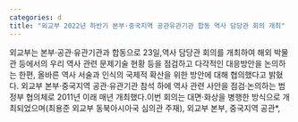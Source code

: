 ```yaml
---
categories: d
title: "외교부 2022년 하반기 본부·중국지역 공관유관기관 합동 역사 담당관 회의 개최"
---
```

외교부는 본부·공관·유관기관과 합동으로 23일,역사 담당관 회의를 개최하여 해외 박물관 등에서의 우리 역사 관련 문제기술 현황 등을 점검하고 다각적인 대응방안을 논의하는 한편, 올바른 역사 서술과 인식의 국제적 확산을 위한 방안에 대해 협의했다고 밝혔다.																외교부 본부·중국지역 공관·유관기관 참석 하에 역사 관련 사안을 점검·논의하는 범정부 협의체로 2011년 이래 매년 개최했다.이번 회의는 대면·화상을 병행한 방식으로 개최되었으며(최용준 외교부 동북아시아국 심의관 주재), 외교부 본부, 중국지역 공관*,